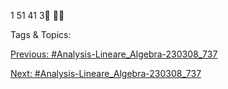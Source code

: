 1
51
41
3


   Tags & Topics:
   

[Previous: #Analysis-Lineare_Algebra-230308_737](Analysis-Lineare_Algebra-230308_737.md)

[Next: #Analysis-Lineare_Algebra-230308_737](Analysis-Lineare_Algebra-230308_737.md)